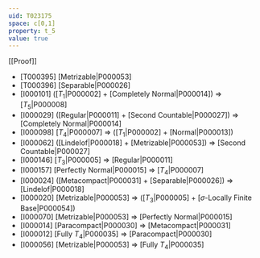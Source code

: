 ```yaml
---
uid: T023175
space: c[0,1]
property: t_5
value: true
---
```

[[Proof]]

* [T000395] [Metrizable|P000053]
* [T000396] [Separable|P000026]
* [I000101] ([$T_1$|P000002] + [Completely Normal|P000014]) => [$T_5$|P000008]
* [I000029] ([Regular|P000011] + [Second Countable|P000027]) => [Completely Normal|P000014]
* [I000098] [$T_4$|P000007] => ([$T_1$|P000002] + [Normal|P000013])
* [I000062] ([Lindelof|P000018] + [Metrizable|P000053]) => [Second Countable|P000027]
* [I000146] [$T_3$|P000005] => [Regular|P000011]
* [I000157] [Perfectly Normal|P000015] => [$T_4$|P000007]
* [I000024] ([Metacompact|P000031] + [Separable|P000026]) => [Lindelof|P000018]
* [I000020] [Metrizable|P000053] => ([$T_3$|P000005] + [$\sigma$-Locally Finite Base|P000054])
* [I000070] [Metrizable|P000053] => [Perfectly Normal|P000015]
* [I000014] [Paracompact|P000030] => [Metacompact|P000031]
* [I000012] [Fully $T_4$|P000035] => [Paracompact|P000030]
* [I000056] [Metrizable|P000053] => [Fully $T_4$|P000035]

